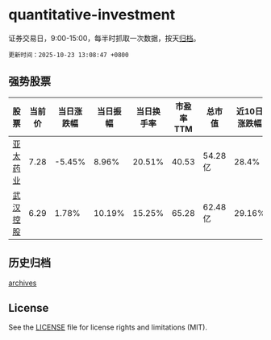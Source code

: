 # quantitative-investment

证券交易日，9:00-15:00，每半时抓取一次数据，按天[归档](archives)。

`更新时间：2025-10-23 13:08:47 +0800`

## 强势股票

|股票|当前价|当日涨跌幅|当日振幅|当日换手率|市盈率TTM|总市值|近10日涨跌幅|
|----|----|----|----|----|----|----|----|
|[亚太药业](https://xueqiu.com/S/SZ002370)|7.28|-5.45%|8.96%|20.51%|40.53|54.28亿|28.4%|
|[武汉控股](https://xueqiu.com/S/SH600168)|6.29|1.78%|10.19%|15.25%|65.28|62.48亿|29.16%|

## 历史归档

[archives](archives)

## License

See the [LICENSE](LICENSE) file for license rights and limitations (MIT).